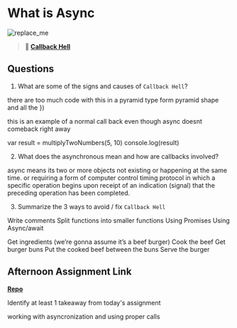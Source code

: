 # What is Async

![replace_me](https://codeworks.blob.core.windows.net/public/assets/img/illustrations/placeholder.svg)

> **📖 [Callback Hell](https://codeworksacademy.com/fs-student-guide/resources/wk4/01-Callbacks)**

## Questions

1. What are some of the signs and causes of `Callback Hell`?


there are too much code with this in a pyramid type form pyramid shape and all the })


this is an example of a normal call back even though async doesnt comeback right away


var result = multiplyTwoNumbers(5, 10)
console.log(result)

2. What does the asynchronous mean and how are callbacks involved?

async means its two or more objects not existing or happening at the same time.
or requiring a form of computer control timing protocol in which a specific operation begins upon receipt of an indication (signal) that the preceding operation has been completed.

3. Summarize the 3 ways to avoid / fix `Callback Hell`

Write comments
Split functions into smaller functions
Using Promises
Using Async/await

Get ingredients (we’re gonna assume it’s a beef burger)
Cook the beef
Get burger buns
Put the cooked beef between the buns
Serve the burger

## Afternoon Assignment Link

**[Repo](https://github.com/tonyware2009/Trivia.git>)**

Identify at least 1 takeaway from today's assignment

working with asyncronization and using proper calls
